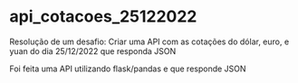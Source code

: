 # api_cotacoes_25122022
Resolução de um desafio: Criar uma API com as cotações do dólar, euro, e yuan do dia 25/12/2022 que responda JSON

Foi feita uma API utilizando flask/pandas e que responde JSON
